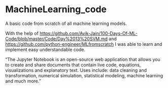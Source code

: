 # MachineLearning_code
A basic code from scratch of all machine learning models.

With the help of https://github.com/Avik-Jain/100-Days-Of-ML-Code/blob/master/Code/Day%2013%20SVM.md and https://github.com/python-engineer/MLfromscratch 
I was able to learn and implement easy understandable code.


“The Jupyter Notebook is an open-source web application that allows you to create and share documents that contain live code, equations, visualizations and explanatory text. Uses include: data cleaning and transformation, numerical simulation, statistical modeling, machine learning and much more.”
